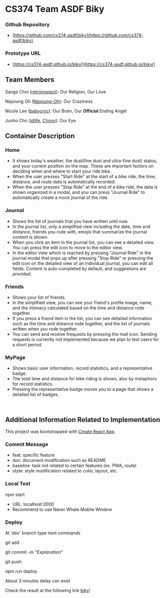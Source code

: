 # CS374 Team ASDF Biky

### Github Repository

- [https://github.com/cs374-asdf/biky](https://github.com/cs374-asdf/biky)

### Prototype URL

- [https://cs374-asdf.github.io/biky/](https://cs374-asdf.github.io/biky/)

## Team Members

Sanga Choi ([retroinspect](https://github.com/retroinspect)): Our Religion, Our Love

Nayoung Oh ([Nayoung-Oh](https://github.com/Nayoung-Oh)): Our Craziness

Nicole Lee ([babycroc](https://github.com/babycroc)): Our Brain, Our **Official** Ending Angel

Junho Cho ([idlife](https://github.com/idlife), [Chovy](https://github.com/kaist2015)): Our Eye

## Container Description

### Home

- It shows today's weather, the dust(fine dust and ultra-fine dust) status, and your current position on the map. These are important factors on deciding when and where to start your ride bike.
- When the user presses "Start Ride" at the start of a bike ride, the time, distance, and route data is automatically recorded.
- When the user presses "Stop Ride" at the end of a bike ride, the data is shown organized in a modal, and you can press "Journal Ride" to automatically create a mock journal of the ride.

### Journal

- Shows the list of journals that you have written until now.
- In the journal list, only a simplified view including the date, time and distance, friends you rode with, emojis that summarize the journal content is shown.
- When you click an item in the journal list, you can see a detailed view. You can press the edit icon to move to the editor view.
- In the editor view which is reached by pressing "Journal Ride" in the journal modal that pops up after pressing "Stop Ride" or pressing the edit icon on the detailed view of an individual journal, you can edit all fields. Content is auto-completed by default, and suggestions are provided.

### Friends

- Shows your list of friends.
- In the simplified view, you can see your friend's profile image, name, and the intimacy calculated based on the time and distance rode together.
- If you press a friend item in the list, you can see detailed information such as the time and distance rode together, and the list of journals written when you rode together.
- You can send and receive frequests by pressing the mail icon. Sending requests is currently not implemented because we plan to test users for a short period.

### MyPage

- Shows basic user information, record statistics, and a representative badge.
- The total time and distance for bike riding is shown, also by metaphors for record statistics.
- Pressing the representative badge moves you to a page that shows a detailed list of badges.

<br/>

## Additional Information Related to Implementation

This project was bootstrapped with [Create React App](https://github.com/facebook/create-react-app).

### Commit Message

- feat: specific feature
- doc: document modification such as README
- baseline: task not related to certain features (ex. PWA, route)
- style: style modification related to color, layout, etc.

### Local Test

npm start

- URL: localhost:3000
- Recommend to use Naver Whale Mobile Window

### Deploy

At 'dev' branch type next commands

git add .

git commit -m "_Explanation_"

git push

npm run deploy

About 3 minutes delay can exist

Check the result at the following link [biky]!

[biky]: https://cs374-asdf.github.io/biky
